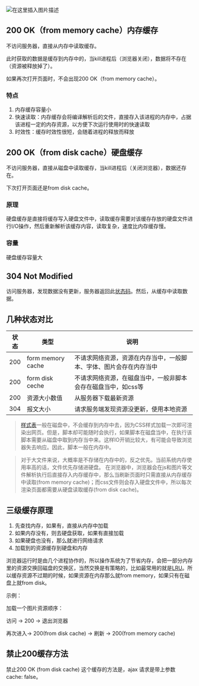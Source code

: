 ![在这里插入图片描述](D:/%E6%96%87%E4%BB%B6/typora%E5%9B%BE%E7%89%87/8aa8ba2b8eaf4606a8dc60bfbe99e9b2.png)

## 200 OK（from memory cache）内存缓存

不访问服务器，直接从内存中读取缓存。

此时获取的数据是缓存到内存中的，当kill进程后（浏览器关闭），数据将不存在（资源被释放掉了）。

如果再次打开页面时，不会出现200 OK（from memory cache）。

### 特点

1. 内存缓存容量小
2. 快速读取：内存缓存会将编译解析后的文件，直接存入该进程的内存中，占据该进程一定的内存资源，以方便下次运行使用时的快速读取
3. 时效性：缓存时效性很短，会随着进程的释放而释放

## 200 OK（from disk cache）硬盘缓存

不访问服务器，直接从磁盘中读取缓存，当kill进程后（关闭浏览器），数据还存在。

下次打开页面还是from disk cache。

### 原理

硬盘缓存是直接将缓存写入硬盘文件中，读取缓存需要对该缓存存放的硬盘文件进行I/O操作，然后重新解析该缓存内容，读取复杂，速度比内存缓存慢。

### 容量

硬盘缓存容量大

## 304 Not Modified

访问服务器，发现数据没有更新，服务器返回此[状态码](https://so.csdn.net/so/search?q=状态码&spm=1001.2101.3001.7020)。然后，从缓存中读取数据。

## 几种状态对比

| 状态 | 类型              | 说明                                                         |
| ---- | ----------------- | ------------------------------------------------------------ |
| 200  | form memory cache | 不请求网络资源，资源在内存当中，一般脚本、字体、图片会存在内存当中 |
| 200  | form disk ceche   | 不请求网络资源，在磁盘当中，一般非脚本会存在磁盘当中，如css等 |
| 200  | 资源大小数值      | 从服务器下载最新资源                                         |
| 304  | 报文大小          | 请求服务端发现资源没更新，使用本地资源                       |

> [样式表](https://so.csdn.net/so/search?q=样式表&spm=1001.2101.3001.7020)一般在磁盘中，不会缓存到内存中去，因为CSS样式加载一次即可渲染出网页。但是，脚本却可能随时会执行，如果脚本在磁盘当中，在执行该脚本需要从磁盘中取到内存当中来。这样IO开销比较大，有可能会导致浏览器失去响应。因此，脚本一般在内存中。

> 对于大文件来说，大概率是不存储在内存中的，反之优先。当前系统内存使用率高的话，文件优先存储进硬盘。
> 在浏览器中，浏览器会在js和图片等文件解析执行后直接存入内存缓存中，那么当刷新页面时只需直接从内存缓存中读取(from memory cache)；而css文件则会存入硬盘文件中，所以每次渲染页面都需要从硬盘读取缓存(from disk cache)。

## 三级缓存原理

1. 先查找内存，如果有，直接从内存中加载
2. 如果内存没有，则去硬盘获取，如果有直接加载
3. 如果硬盘也没有，那么就进行网络请求
4. 加载到的资源缓存到硬盘和内存

浏览器运行时是由几个进程协作的，所以操作系统为了节省内存，会把一部分内存里的资源交换回磁盘的交换区，当然交换是有策略的，比如最常用的就是[LRU](https://so.csdn.net/so/search?q=LRU&spm=1001.2101.3001.7020)。所以缓存资源不过期的时候，如果资源在内存那么就from memory，如果只有在磁盘上就from disk。

示例：

加载一个图片资源顺序：

访问 -> 200 -> 退出浏览器

再次进入-> 200(from disk cache) -> 刷新 -> 200(from memory cache)

## 禁止200缓存方法

禁止200 OK (from disk cache) 这个缓存的方法是，ajax 请求是带上参数 cache: false。